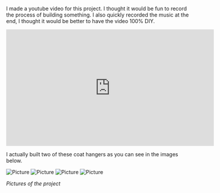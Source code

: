 I made a youtube video for this project. I thought it would be fun to record the process of building something. I also quickly recorded the music at the end, I thought it would be better to have the video 100% DIY.

<iframe width="560" height="315" src="https://www.youtube.com/embed/KzRUDMdQb0E?si=OGpaWjIhmvaDjbBq" title="YouTube video player" frameborder="0" allow="accelerometer; autoplay; clipboard-write; encrypted-media; gyroscope; picture-in-picture; web-share" allowfullscreen></iframe>

I actually built two of these coat hangers as you can see in the images below.

![Picture](assets/posts/2021-08-11-coat-hanger/1.webp "Picture")
![Picture](assets/posts/2021-08-11-coat-hanger/2.webp "Picture")
![Picture](assets/posts/2021-08-11-coat-hanger/3.webp "Picture")
![Picture](assets/posts/2021-08-11-coat-hanger/4.webp "Picture")

*Pictures of the project*